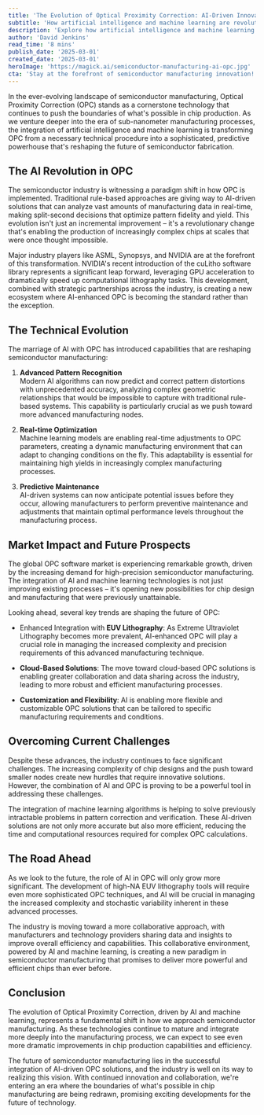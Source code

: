 ```yaml
---
title: 'The Evolution of Optical Proximity Correction: AI-Driven Innovation in Semiconductor Manufacturing'
subtitle: 'How artificial intelligence and machine learning are revolutionizing chip manufacturing precision'
description: 'Explore how artificial intelligence and machine learning are transforming Optical Proximity Correction in semiconductor manufacturing, enabling unprecedented precision and efficiency in chip production. Learn about the latest innovations from industry leaders and the future prospects of this revolutionary technology.'
author: 'David Jenkins'
read_time: '8 mins'
publish_date: '2025-03-01'
created_date: '2025-03-01'
heroImage: 'https://magick.ai/semiconductor-manufacturing-ai-opc.jpg'
cta: 'Stay at the forefront of semiconductor manufacturing innovation! Follow us on LinkedIn for regular updates on AI-driven technologies and industry developments that are shaping the future of chip production.'
---
```


In the ever-evolving landscape of semiconductor manufacturing, Optical Proximity Correction (OPC) stands as a cornerstone technology that continues to push the boundaries of what's possible in chip production. As we venture deeper into the era of sub-nanometer manufacturing processes, the integration of artificial intelligence and machine learning is transforming OPC from a necessary technical procedure into a sophisticated, predictive powerhouse that's reshaping the future of semiconductor fabrication.

## The AI Revolution in OPC

The semiconductor industry is witnessing a paradigm shift in how OPC is implemented. Traditional rule-based approaches are giving way to AI-driven solutions that can analyze vast amounts of manufacturing data in real-time, making split-second decisions that optimize pattern fidelity and yield. This evolution isn't just an incremental improvement – it's a revolutionary change that's enabling the production of increasingly complex chips at scales that were once thought impossible.

Major industry players like ASML, Synopsys, and NVIDIA are at the forefront of this transformation. NVIDIA's recent introduction of the cuLitho software library represents a significant leap forward, leveraging GPU acceleration to dramatically speed up computational lithography tasks. This development, combined with strategic partnerships across the industry, is creating a new ecosystem where AI-enhanced OPC is becoming the standard rather than the exception.

## The Technical Evolution

The marriage of AI with OPC has introduced capabilities that are reshaping semiconductor manufacturing:

1. **Advanced Pattern Recognition**  
   Modern AI algorithms can now predict and correct pattern distortions with unprecedented accuracy, analyzing complex geometric relationships that would be impossible to capture with traditional rule-based systems. This capability is particularly crucial as we push toward more advanced manufacturing nodes.

2. **Real-time Optimization**  
   Machine learning models are enabling real-time adjustments to OPC parameters, creating a dynamic manufacturing environment that can adapt to changing conditions on the fly. This adaptability is essential for maintaining high yields in increasingly complex manufacturing processes.

3. **Predictive Maintenance**  
   AI-driven systems can now anticipate potential issues before they occur, allowing manufacturers to perform preventive maintenance and adjustments that maintain optimal performance levels throughout the manufacturing process.

## Market Impact and Future Prospects

The global OPC software market is experiencing remarkable growth, driven by the increasing demand for high-precision semiconductor manufacturing. The integration of AI and machine learning technologies is not just improving existing processes – it's opening new possibilities for chip design and manufacturing that were previously unattainable.

Looking ahead, several key trends are shaping the future of OPC:

- Enhanced Integration with **EUV Lithography**: As Extreme Ultraviolet Lithography becomes more prevalent, AI-enhanced OPC will play a crucial role in managing the increased complexity and precision requirements of this advanced manufacturing technique.

- **Cloud-Based Solutions**: The move toward cloud-based OPC solutions is enabling greater collaboration and data sharing across the industry, leading to more robust and efficient manufacturing processes.

- **Customization and Flexibility**: AI is enabling more flexible and customizable OPC solutions that can be tailored to specific manufacturing requirements and conditions.

## Overcoming Current Challenges

Despite these advances, the industry continues to face significant challenges. The increasing complexity of chip designs and the push toward smaller nodes create new hurdles that require innovative solutions. However, the combination of AI and OPC is proving to be a powerful tool in addressing these challenges.

The integration of machine learning algorithms is helping to solve previously intractable problems in pattern correction and verification. These AI-driven solutions are not only more accurate but also more efficient, reducing the time and computational resources required for complex OPC calculations.

## The Road Ahead

As we look to the future, the role of AI in OPC will only grow more significant. The development of high-NA EUV lithography tools will require even more sophisticated OPC techniques, and AI will be crucial in managing the increased complexity and stochastic variability inherent in these advanced processes.

The industry is moving toward a more collaborative approach, with manufacturers and technology providers sharing data and insights to improve overall efficiency and capabilities. This collaborative environment, powered by AI and machine learning, is creating a new paradigm in semiconductor manufacturing that promises to deliver more powerful and efficient chips than ever before.

## Conclusion

The evolution of Optical Proximity Correction, driven by AI and machine learning, represents a fundamental shift in how we approach semiconductor manufacturing. As these technologies continue to mature and integrate more deeply into the manufacturing process, we can expect to see even more dramatic improvements in chip production capabilities and efficiency.

The future of semiconductor manufacturing lies in the successful integration of AI-driven OPC solutions, and the industry is well on its way to realizing this vision. With continued innovation and collaboration, we're entering an era where the boundaries of what's possible in chip manufacturing are being redrawn, promising exciting developments for the future of technology.